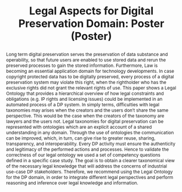 ---
abstract: Long term digital preservation serves the preservation of data substance
  and operability, so that future users are enabled to use stored data and rerun the
  preserved processes to gain the stored information. Furthermore, Law is becoming
  an essential application domain for technology developments. In case copyright protected
  data has to be digitally preserved, every process of a digital preservation system
  may violate this right, when the rightholder who has the exclusive rights did not
  grant the relevant rights of use. This paper shows a Legal Ontology that provides
  a hierarchical overview of how legal constraints and obligations (e.g. IP rights
  and licensing issues) could be implemented in an automated process of a DP system.
  In simply terms, difficulties with legal taxonomies may arises when the creators
  and the users don’t share the same perspective. This would be the case when the
  creators of the taxonomy are lawyers and the users not. Legal taxonomies for digital
  preservation can be represented with ontologies which are an explicit account of
  a shared understanding in any domain. Through the use of ontologies the communication
  can be improved, which, in turn, can give rise to greater reuse, sharing, transparency,
  and interoperability. Every DP activity must ensure the authenticity and legitimacy
  of the performed actions and processes. Hence to validate the correctness of our
  legal ontology we used a set of competency questions defined in a specific case
  study. The goal is to obtain a clearer taxonomical view of the necessary legal knowledge
  that will address the concerns of industrial use-case DP stakeholders. Therefore,
  we recommend using the Legal Ontology for the DP domain, in order to integrate different
  legal perspectives and perform reasoning and inference over legal knowledge and
  information.
creators:
- Barbara Kolany-Raiser
- Marzieh Bakhshandeh
- José Borbinha
- Silviya Yankova
date: null
document_url: https://services.phaidra.univie.ac.at/api/object/o:378716/download
grand_parent: iPRES
institutions: []
keywords:
- digital preservation
- ontology
- legal ontology
- legal taxonomies
landing_page_url: https://phaidra.univie.ac.at/o:378716
language: eng
layout: publication
license: CC BY-NC-SA 3.0 AT
notes_url: null
parent: iPRES 2014
publication_type: poster
size: 902574
slides_url: null
source_name: iPRES
stream_url: null
title: 'Legal Aspects for Digital Preservation Domain: Poster (Poster) '
year: 2014
---